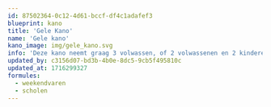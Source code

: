 ```yaml
---
id: 87502364-0c12-4d61-bccf-df4c1adafef3
blueprint: kano
title: 'Gele Kano'
name: 'Gele kano'
kano_image: img/gele_kano.svg
info: 'Deze kano neemt graag 3 volwassen, of 2 volwassenen en 2 kinderen met zich mee'
updated_by: c3156d07-bd3b-4b0e-8dc5-9cb5f495810c
updated_at: 1716299327
formules:
  - weekendvaren
  - scholen
---
```

